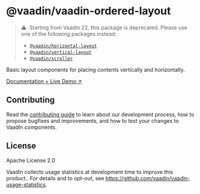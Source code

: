 # @vaadin/vaadin-ordered-layout

> ⚠️&nbsp; Starting from Vaadin 22, this package is deprecated.
> Please use one of the following packages instead:
>
> - [`@vaadin/horizontal-layout`](https://www.npmjs.com/package/@vaadin/horizontal-layout)
> - [`@vaadin/vertical-layout`](https://www.npmjs.com/package/@vaadin/vertical-layout)
> - [`@vaadin/scroller`](https://www.npmjs.com/package/@vaadin/scroller)

Basic layout components for placing contents vertically and horizontally.

[Documentation + Live Demo ↗](https://vaadin.com/docs/latest/ds/components/basic-layouts)

## Contributing

Read the [contributing guide](https://vaadin.com/docs/latest/guide/contributing/overview) to learn about our development
process, how to propose bugfixes and improvements, and how to test your changes to Vaadin components.

## License

Apache License 2.0

Vaadin collects usage statistics at development time to improve this product..
For details and to opt-out, see https://github.com/vaadin/vaadin-usage-statistics.
